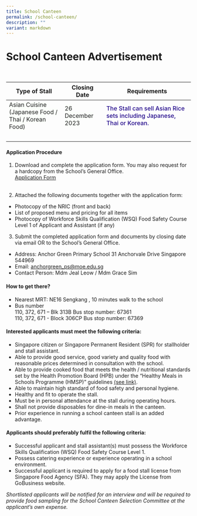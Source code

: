 ```yaml
---
title: School Canteen
permalink: /school-canteen/
description: ""
variant: markdown
---
```

School Canteen Advertisement 
========================
<br>
<table class="tg">
<thead>
  <tr>
    <th class="tg-1h0n">Type of Stall</th>
    <th class="tg-1h0n">Closing Date</th>
    <th class="tg-1h0n">Requirements</th>
  </tr>
</thead>
<tbody>
  <tr>
    <td class="tg-s6uv"><span style="color:#222;background-color:#FBFFFA">Asian Cuisine<br>(Japanese Food / Thai / Korean Food)
</span></td>
    <td class="tg-s6uv"><span style="color:#222;background-color:#FBFFFA"> 26 December 2023</span></td>
    <td class="tg-lb3e" style="text-align: left"><span style="font-weight:500;text-decoration:none;color:#21088A">The Stall can sell Asian Rice sets including Japanese, Thai or Korean.</span></td>
  </tr>
	<tr>
    <td class="tg-rxka"><span style="color:#222;background-color:#FBFFFA"></span></td>
    <td class="tg-rxka"><span style="color:#222;background-color:#FBFFFA"></span><br></td>
    <td class="tg-agmf"><br></td>
  </tr>
</tbody>
</table>

#### Application Procedure
1. Download and complete the application form. You may also request for a hardcopy from the School’s General Office. <br>
<a href="/files/Resources/Canteen/application%20form%20for%20canteen%20stall.pdf" target="_blank">Application Form</a><br><br>

2. Attached the following documents together with the application form:
* Photocopy of the NRIC (front and back)
* List of proposed menu and pricing for all items
* Photocopy of Workforce Skills Qualification (WSQ) Food Safety Course Level 1 of Applicant and Assistant (if any) 
3. Submit the completed application form and documents by closing date via email OR to the School’s General Office.
*  Address: Anchor Green Primary School 31 Anchorvale Drive Singapore 544969
* Email: [anchorgreen_ps@moe.edu.sg](mailto:anchorgreen_ps@moe.edu.sg)
* Contact Person: Mdm Jeal Leow / Mdm Grace Sim

#### How to get there?
* Nearest MRT: NE16 Sengkang , 10 minutes walk to the school
* Bus number
<br>110, 372, 671 – Blk 313B Bus stop number: 67361
<br>110, 372, 671 - Block 306CP Bus stop number: 67369

#### Interested applicants must meet the following criteria:
* Singapore citizen or Singapore Permanent Resident (SPR) for stallholder and stall assistant.
* Able to provide good service, good variety and quality food with reasonable prices determined in consultation with the school.
* Able to provide cooked food that meets the health / nutritional standards set by the Health Promotion Board (HPB) under the “Healthy Meals in Schools Programme (HMSP)” guidelines <a href="https://www.hpb.gov.sg/schools/school-programmes/healthy-meals-in-schools-programme" target="_blank">(see link)</a>.
* Able to maintain high standard of food safety and personal hygiene.
* Healthy and fit to operate the stall.
* Must be in personal attendance at the stall during operating hours.
* Shall not provide disposables for dine-in meals in the canteen.
* Prior experience in running a school canteen stall is an added advantage.

#### Applicants should preferably fulfil the following criteria:
* Successful applicant and stall assistant(s) must possess the Workforce Skills Qualification (WSQ) Food Safety Course Level 1.
* Possess catering experience or experience operating in a school environment.
* Successful applicant is required to apply for a food stall license from Singapore Food Agency (SFA). They may apply the License from GoBusiness website.

*Shortlisted applicants will be notified for an interview and will be required to provide food sampling for the School Canteen Selection Committee at the applicant’s own expense.*